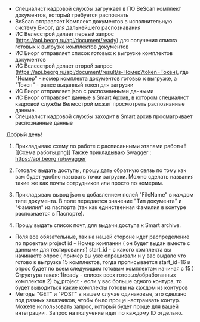 - Специалист кадровой службы загружает в ПО BeScan комплект документов, который требуется распознать 
- BeScan отправляет Комплект документов в исполнительную систему Биорг, для дальнейшего распознавания 
- ИС Велесстрой делает первый запрос (https://api.beorg.ru/api/document/ready) для получения списка готовых к выгрузке комплектов документов 
- ИС Биорг отправляет список готовых к выгрузке комплектов документов
- ИС Велесстрой делает второй запрос (https://api.beorg.ru/api/document/result/s-Номер?token=Токен), где "Номер" - номер комплекта документов готовых к выгрузке, а "Токен" - ранее выданный токен для загрузки 
- ИС Биорг отправляет json с распознанными данными 
- ИС Биорг отправляет данные в Smart Архив, в котором специалист кадровой службы Велесстрой может просмотреть распознанные данные.
- Специалист кадровой службы заходит в Smart архив просматривает распознанные данные



Добрый день! 
1) Прикладываю схему по работе с расписанными этапами работы
   ![[Схема работы.png]]
   Также прикладываю Swagger : https://api.beorg.ru/swagger
2) Готовлю выдать доступы, прошу дать обратную связь по тому как вам будет удобно называть точки загрузки. Можно сделать названия такие же как почты сотрудников или просто по номерам.
3) Прикладываю вывод json с добавлением полей "FileName" в каждом типе документа. В поле передается значение "Тип документа" и "Фамилия" из паспорта (так как единственная Фамилия в контуре распознается в Паспорте).
   
4) Прошу выдать список почт, для выдачи доступа к Smart archive.




- Поля все обязательные, так на нашей стороне идет распределение по проектам
  project id - Номер компании ( он будет выдан вместе с данными для тестирования)
  start_id - с какого комплекта вы начинаете опрос ( пример вы уже опрашивали и у вас выдало что готово к выгрузке 15 комплектов, тогда прописывается start_id=16 и опрос будет по всем следующим готовым комплектам начиная с 15 )
  Структура такая:
  1)ready -  список всех готовых/обработанных комплектов 
  2) by_project - если у вас больше одного контура, то будет выводиться какие комплекты готовы на каждом из контуров 
- Методы "GET" и "POST" в нашем случае одинаковые, это сделано под разных заказчиков, чтобы было проще настраивать контур. Можете использовать запрос, который будет проще для вашей интеграции .
  Запрос на получение идет по каждому ID отдельно. 